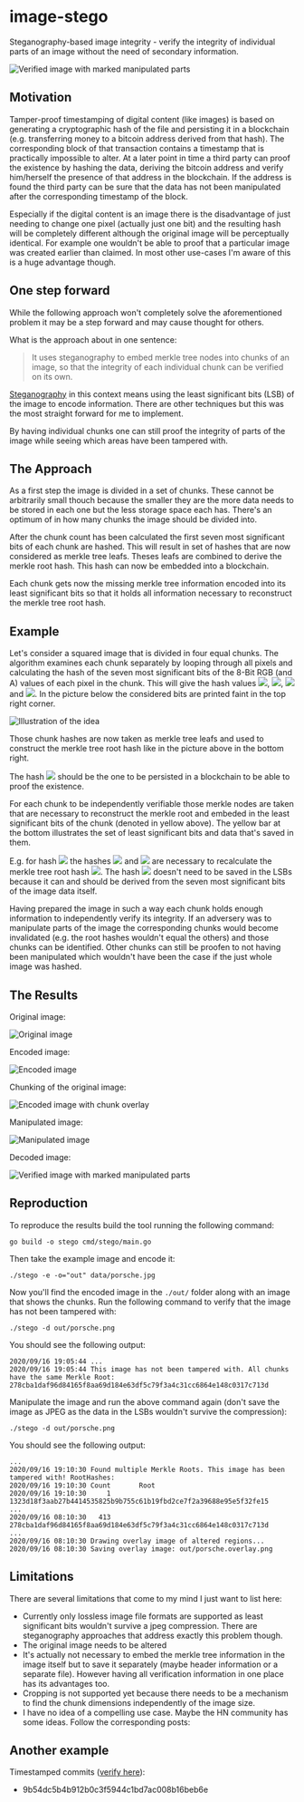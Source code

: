 # image-stego

Steganography-based image integrity - verify the integrity of individual parts of an image without the need of secondary information.

![Verified image with marked manipulated parts](docs/porsche.overlay.png)

## Motivation

Tamper-proof timestamping of digital content (like images) is based on generating a cryptographic hash of the file and persisting it in a blockchain (e.g. transferring money to a bitcoin address derived from that hash). The corresponding block of that transaction contains a timestamp that is practically impossible to alter. At a later point in time a third party can proof the existence by hashing the data, deriving the bitcoin address and verify him/herself the presence of that address in the blockchain. If the address is found the third party can be sure that the data has not been manipulated after the corresponding timestamp of the block.

Especially if the digital content is an image there is the disadvantage of just needing to change one pixel (actually just one bit) and the resulting hash will be completely different although the original image will be perceptually identical. For example one wouldn't be able to proof that a particular image was created earlier than claimed. In most other use-cases I'm aware of this is a huge advantage though.

## One step forward

While the following approach won't completely solve the aforementioned problem it may be a step forward and may cause thought for others.

What is the approach about in one sentence:

> It uses steganography to embed merkle tree nodes into chunks of an image, so that the integrity of each individual chunk can be verified on its own.

[Steganography](https://en.wikipedia.org/wiki/Steganography) in this context means using the least significant bits (LSB) of the image to encode information. There are other techniques but this was the most straight forward for me to implement.

By having individual chunks one can still proof the integrity of parts of the image while seeing which areas have been tampered with.

## The Approach

As a first step the image is divided in a set of chunks. These cannot be arbitrarily small thouch because the smaller they are the more data needs to be stored in each one but the less storage space each has. There's an optimum of in how many chunks the image should be divided into.

After the chunk count has been calculated the first seven most significant bits of each chunk are hashed. This will result in set of hashes that are now considered as merkle tree leafs. Theses leafs are combined to derive the merkle root hash. This hash can now be embedded into a blockchain.

Each chunk gets now the missing merkle tree information encoded into its least significant bits so that it holds all information necessary to reconstruct the merkle tree root hash.

## Example

Let's consider a squared image that is divided in four equal chunks. The algorithm examines each chunk separately by looping through all pixels and calculating the hash of the seven most significant bits of the 8-Bit RGB (and A) values of each pixel in the chunk. This will give the hash values <img src="https://latex.codecogs.com/svg.latex?H_1" />, <img src="https://latex.codecogs.com/svg.latex?H_2" />, <img src="https://latex.codecogs.com/svg.latex?H_3" /> and <img src="https://latex.codecogs.com/svg.latex?H_4" />. In the picture below the considered bits are printed faint in the top right corner.

![Illustration of the idea](./docs/illustration.png)

Those chunk hashes are now taken as merkle tree leafs and used to construct the merkle tree root hash like in the picture above in the bottom right.

The hash <img src="https://latex.codecogs.com/svg.latex?H_{1234}" /> should be the one to be persisted in a blockchain to be able to proof the existence.

For each chunk to be independently verifiable those merkle nodes are taken that are necessary to reconstruct the merkle root and embeded in the least significant bits of the chunk (denoted in yellow above). The yellow bar at the bottom illustrates the set of least significant bits and data that's saved in them.

E.g. for hash <img src="https://latex.codecogs.com/svg.latex?H_1" /> the hashes <img src="https://latex.codecogs.com/svg.latex?H_2" /> and <img src="https://latex.codecogs.com/svg.latex?H_{34}" /> are necessary to recalculate the merkle tree root hash <img src="https://latex.codecogs.com/svg.latex?H_{1234}" />. The hash <img src="https://latex.codecogs.com/svg.latex?H_1" /> doesn't need to be saved in the LSBs because it can and should be derived from the seven most significant bits of the image data itself.

Having prepared the image in such a way each chunk holds enough information to independently verify its integrity. If an adversery was to manipulate parts of the image the corresponding chunks would become invalidated (e.g. the root hashes wouldn't equal the others) and those chunks can be identified. Other chunks can still be proofen to not having been manipulated which wouldn't have been the case if the just whole image was hashed.

## The Results

Original image:

![Original image](data/porsche.jpg)

Encoded image:

![Encoded image](docs/porsche.png)

Chunking of the original image:

![Encoded image with chunk overlay](docs/porsche.checker.png)

Manipulated image:

![Manipulated image](docs/porsche.tampered.png)

Decoded image:

![Verified image with marked manipulated parts](docs/porsche.overlay.png)


## Reproduction

To reproduce the results build the tool running the following command:

```shell
go build -o stego cmd/stego/main.go
```

Then take the example image and encode it:

```shell
./stego -e -o="out" data/porsche.jpg
```

Now you'll find the encoded image in the `./out/` folder along with an image that shows the chunks. Run the following command to verify that the image has not been tampered with:

```shell
./stego -d out/porsche.png
```

You should see the following output:

```text
2020/09/16 19:05:44 ...
2020/09/16 19:05:44 This image has not been tampered with. All chunks have the same Merkle Root: 278cba1daf96d84165f8aa69d184e63df5c79f3a4c31cc6864e148c0317c713d
```

Manipulate the image and run the above command again (don't save the image as JPEG as the data in the LSBs wouldn't survive the compression):

```shell
./stego -d out/porsche.png
```

You should see the following output:

```text
...
2020/09/16 19:10:30 Found multiple Merkle Roots. This image has been tampered with! RootHashes:
2020/09/16 19:10:30 Count       Root
2020/09/16 19:10:30     1       1323d18f3aab27b4414535825b9b755c61b19fbd2ce7f2a39688e95e5f32fe15
...
2020/09/16 08:10:30   413       278cba1daf96d84165f8aa69d184e63df5c79f3a4c31cc6864e148c0317c713d
...
2020/09/16 08:10:30 Drawing overlay image of altered regions...
2020/09/16 08:10:30 Saving overlay image: out/porsche.overlay.png
```

## Limitations

There are several limitations that come to my mind I just want to list here:

- Currently only lossless image file formats are supported as least significant bits wouldn't survive a jpeg compression. There are steganography approaches that address exactly this problem though.
- The original image needs to be altered
- It's actually not necessary to embed the merkle tree information in the image itself but to save it separately (maybe header information or a separate file). However having all verification information in one place has its advantages too.
- Cropping is not supported yet because there needs to be a mechanism to find the chunk dimensions independently of the image size.
- I have no idea of a compelling use case. Maybe the HN community has some ideas. Follow the corresponding posts:

## Another example



Timestamped commits ([verify here](https://verify.originstamp.com/)):
- 9b54dc5b4b912b0c3f5944c1bd7ac008b16beb6e
